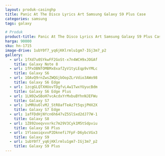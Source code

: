 ```yaml
---
layout: produk-casinghp
title: Panic At The Disco Lyrics Art Samsung Galaxy S9 Plus Case
categories: samsung
tags: galaxy

# Produk
product-title: Panic At The Disco Lyrics Art Samsung Galaxy S9 Plus Case
harga: 90000
sku: hn-1715
image-drive: 1ubY0f7_yq6jKKlrmlu1gm7-IGj3m7_p2
gallery:
  - url: 1fXd7u0SYkwFF2GoSt-x7n4WCH9xJOGAf
    title: Galaxy Note 8
  - url: 1fPxOBNfOMBMx8xafZyV1tyLEqp9vYMLc
    title: Galaxy S6
  - url: 1OAvQ9rnZwsZWQGjbOopZLrVdio3AWo98
    title: Galaxy S6 Edge
  - url: 1zcgGLQTXHUovTDgfvL4w1TwxYUyucBdm
    title: Galaxy S6 Edge Plus
  - url: 1LN92wSBoH7vcAcdxYrMxbuBYhnNJEFWu
    title: Galaxy S7
  - url: 1vMRUu6lvMJ_StR8afTeAz7t5qsjPHX2X
    title: Galaxy S7 Edge
  - url: 1afFDdHjNYcn6h647vZ5SlSxd2dJ77W-1
    title: Galaxy S8
  - url: 1Z892oeqvvxrkc7m29V3Cyk1M5tSdpviu
    title: Galaxy S8 Plus
  - url: 1YloaoiqxvvP2Dknefi7FpF-D6ybcVGx3
    title: Galaxy S9
  - url: 1ubY0f7_yq6jKKlrmlu1gm7-IGj3m7_p2
    title: Galaxy S9 Plus
---
```

